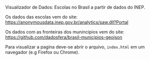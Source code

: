 Visualizador de Dados: Escolas no Brasil a partir de dados do INEP.

Os dados das escolas vem do site:
https://anonymousdata.inep.gov.br/analytics/saw.dll?Portal

Os dados com as fronteiras dos munincipios vem do site:
https://github.com/dadosfera/brasil-municipios-geojson

Para visualizar a pagina deve-se abrir o arquivo, `index.html` em um navegador (e.g Firefox ou Chrome).
